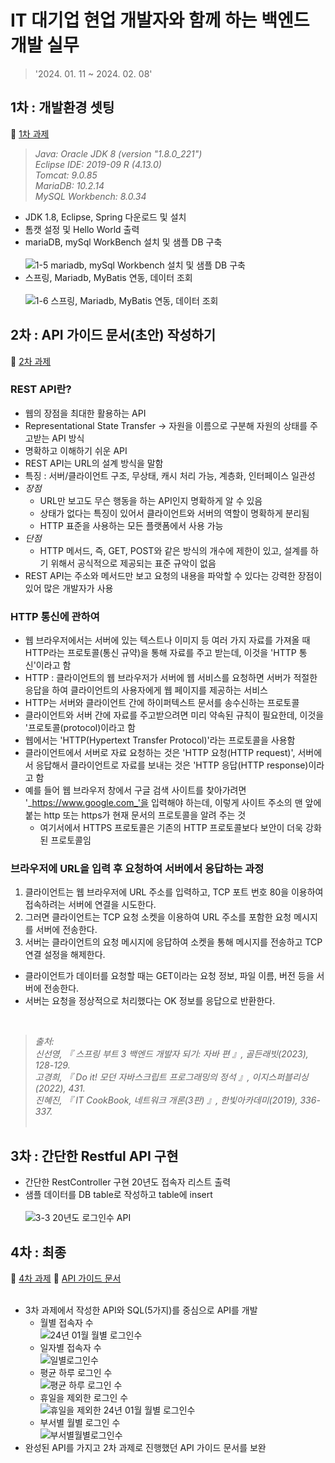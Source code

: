 # IT 대기업 현업 개발자와 함께 하는 백엔드 개발 실무
> '2024. 01. 11 ~ 2024. 02. 08'

## 1차 : 개발환경 셋팅
🔗 [1차 과제](https://github.com/k-r-1/api-backend-comento/tree/main/settingweb)
> _Java: Oracle JDK 8 (version "1.8.0_221")_ <br>
_Eclipse IDE: 2019-09 R (4.13.0)_ <br>
_Tomcat: 9.0.85_ <br>
_MariaDB: 10.2.14_ <br>
_MySQL Workbench: 8.0.34_ <br>

- JDK 1.8, Eclipse, Spring 다운로드 및 설치
- 톰캣 설정 및 Hello World 출력
- mariaDB, mySql WorkBench 설치 및 샘플 DB 구축<br></br>
![1-5 mariadb, mySql Workbench 설치 및 샘플 DB 구축](https://github.com/k-r-1/api-backend-comento/assets/83098949/403cd295-5eae-4b18-9890-082510e4fc42)
- 스프링, Mariadb, MyBatis 연동, 데이터 조회<br></br>
![1-6  스프링, Mariadb, MyBatis 연동, 데이터 조회](https://github.com/k-r-1/api-backend-comento/assets/83098949/80d9b3db-b16a-41a0-8c56-0f0cd87f0a70)

## 2차 : API 가이드 문서(초안) 작성하기
🔗 [2차 과제](https://github.com/k-r-1/api-backend-comento/blob/main/%5B2%EC%B0%A8%5D%20%EC%9D%B8%ED%84%B0%ED%8E%98%EC%9D%B4%EC%8A%A4%20%EA%B0%80%EC%9D%B4%EB%93%9C%20%EB%AC%B8%EC%84%9C%20%EC%9E%91%EC%84%B1.docx)
<br>
### REST API란?
- 웹의 장점을 최대한 활용하는 API
- Representational State Transfer -> 자원을 이름으로 구분해 자원의 상태를 주고받는 API 방식
- 명확하고 이해하기 쉬운 API
- REST API는 URL의 설계 방식을 말함
- 특징 : 서버/클라이언트 구조, 무상태, 캐시 처리 가능, 계층화, 인터페이스 일관성
- _장점_
  - URL만 보고도 무슨 행동을 하는 API인지 명확하게 알 수 있음
  - 상태가 없다는 특징이 있어서 클라이언트와 서버의 역할이 명확하게 분리됨
  - HTTP 표준을 사용하는 모든 플랫폼에서 사용 가능
- _단점_
  - HTTP 메서드, 즉, GET, POST와 같은 방식의 개수에 제한이 있고, 설계를 하기 위해서 공식적으로 제공되는 표준 규악이 없음
- REST API는 주소와 메서드만 보고 요청의 내용을 파악할 수 있다는 강력한 장점이 있어 많은 개발자가 사용 <br>

### HTTP 통신에 관하여
- 웹 브라우저에서는 서버에 있는 텍스트나 이미지 등 여러 가지 자료를 가져올 때 HTTP라는 프로토콜(통신 규약)을 통해 자료를 주고 받는데, 이것을 'HTTP 통신'이라고 함
- HTTP : 클라이언트의 웹 브라우저가 서버에 웹 서비스를 요청하면 서버가 적절한 응답을 하여 클라이언트의 사용자에게 웹 페이지를 제공하는 서비스
- HTTP는 서버와 클라이언트 간에 하이퍼텍스트 문서를 송수신하는 프로토콜
- 클라이언트와 서버 간에 자료를 주고받으려면 미리 약속된 규칙이 필요한데, 이것을 '프로토콜(protocol)이라고 함
- 웹에서는 'HTTP(Hypertext Transfer Protocol)'라는 프로토콜을 사용함
- 클라이언트에서 서버로 자료 요청하는 것은 'HTTP 요청(HTTP request)', 서버에서 응답해서 클라이언트로 자료를 보내는 것은 'HTTP 응답(HTTP response)이라고 함
- 예를 들어 웹 브라우저 창에서 구글 검색 사이트를 찾아가려면 '_https://www.google.com_'을 입력해야 하는데, 이렇게 사이트 주소의 맨 앞에 붙는 http 또는 https가 현재 문서의 프로토콜을 알려 주는 것
  - 여기서에서 HTTPS 프로토콜은 기존의 HTTP 프로토콜보다 보안이 더욱 강화된 프로토콜임 <br>

### 브라우저에 URL을 입력 후 요청하여 서버에서 응답하는 과정
1. 클라이언트는 웹 브라우저에 URL 주소를 입력하고, TCP 포트 번호 80을 이용하여 접속하려는 서버에 연결을 시도한다.
2. 그러면 클라이언트는 TCP 요청 소켓을 이용하여 URL 주소를 포함한 요청 메시지를 서버에 전송한다.
3. 서버는 클라이언트의 요청 메시지에 응답하여 소켓을 통해 메시지를 전송하고 TCP 연결 설정을 해제한다.
- 클라이언트가 데이터를 요청할 때는 GET이라는 요청 정보, 파일 이름, 버전 등을 서버에 전송한다.
- 서버는 요청을 정상적으로 처리했다는 OK 정보를 응답으로 반환한다.
<br>

> _출처:_ <br>
_신선영, 『 스프링 부트 3 백엔드 개발자 되기: 자바 편 』, 골든래빗(2023), 128-129._ <br>
_고경희, 『 Do it! 모던 자바스크립트 프로그래밍의 정석 』, 이지스퍼블리싱(2022), 431._ <br>
_진혜진, 『 IT CookBook, 네트워크 개론(3판) 』, 한빛아카데미(2019), 336-337._ <br><br>

## 3차 : 간단한 Restful API 구현
- 간단한 RestController 구현 20년도 접속자 리스트 출력
- 샘플 데이터를 DB table로 작성하고 table에 insert <br><br>
![3-3  20년도 로그인수 API](https://github.com/k-r-1/api-backend-comento/assets/83098949/49d76a06-44ee-436f-8adf-b967a1ca206f)

## 4차 : 최종
🔗 [4차 과제](https://github.com/k-r-1/api-backend-comento/tree/main/settingweb_boot)
🔗 [API 가이드 문서](https://github.com/k-r-1/api-backend-comento/blob/main/%5B4%EC%B0%A8%5D%20API%20%EA%B0%80%EC%9D%B4%EB%93%9C%20%EB%AC%B8%EC%84%9C.docx)
<br><br>
- 3차 과제에서 작성한 API와 SQL(5가지)를 중심으로 API를 개발 <br>
  - 월별 접속자 수 <br>
    ![24년 01월 월별 로그인수](https://github.com/k-r-1/api-backend-comento/assets/83098949/92756009-0625-4ef1-9f02-5a495bb0aad7)
  - 일자별 접속자 수 <br>
    ![일별로그인수](https://github.com/k-r-1/api-backend-comento/assets/83098949/54fd840a-89d8-428a-9d7c-bd9ceafeb947)
  - 평균 하루 로그인 수 <br>
    ![평균 하루 로그인 수](https://github.com/k-r-1/api-backend-comento/assets/83098949/84493d74-b486-433c-aca4-e21c160cbcb2)
  - 휴일을 제외한 로그인 수 <br>
    ![휴일을 제외한 24년 01월 월별 로그인수](https://github.com/k-r-1/api-backend-comento/assets/83098949/802fc304-8061-4448-b137-75e3d610abdd)
  - 부서별 월별 로그인 수 <br>
    ![부서별월별로그인수](https://github.com/k-r-1/api-backend-comento/assets/83098949/056a85a3-2348-4f9b-9014-a35bfe5518df)   
- 완성된 API를 가지고 2차 과제로 진행했던 API 가이드 문서를 보완 <br>

